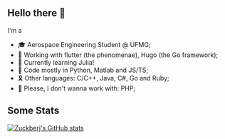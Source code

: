 ## Hello there 👋

I'm a

- 🎓 Aerospace Engineering Student @ UFMG;
- 🔭 Working with flutter (the phenomenae), Hugo (the Go framework); 
- 🌱 Currently learning Julia!
- 🤖 Code mostly in Python, Matlab and JS/TS;
- 🎗️ Other languages: C/C++, Java, C#, Go and Ruby;
- 🚨 Please, I don't wanna work with: PHP;


## Some Stats

[![Zuckberj's GitHub stats](https://github-readme-stats.vercel.app/api?username=zuckberj&count_private=true&show_icons=true)](https://github.com/anuraghazra/github-readme-stats)
<!--[![Top Langs](https://github-readme-stats.vercel.app/api/top-langs/?username=zuckberj&layout=compact)](https://github.com/anuraghazra/github-readme-stats)
-->
<!--
**zuckberj/zuckberj** is a ✨ _special_ ✨ repository because its `README.md` (this file) appears on your GitHub profile.

Here are some ideas to get you started:

- 🔭 I’m currently working on ...

- 👯 I’m looking to collaborate on ...
- 🤔 I’m looking for help with ...
- 💬 Ask me about ...
- 📫 How to reach me: ...
- 😄 Pronouns: ...
- ⚡ Fun fact: ...
-->
